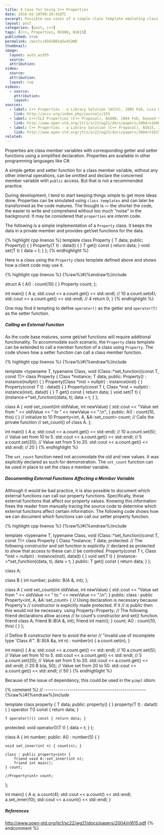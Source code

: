 ```yaml
---
title: A Case for Using C++ Properties
date: 2016-02-10T08:39:41UTC
excerpt: Possible use cases of a simple class template emulating class properties.
layout: post
categories: [post, c++]
tags: [C++, Properties, N1600, N1615]
published: true
permalink: /posts/8562B81q5w3G3WD
thumbnail:
image:
  layout: auto_width
  source: 
  attribution: 
video:
  source: 
  attribution: 
  layout: top
videos:
  - source: 
    attribution: 
    layout: 
sources:
  - label: C++ Properties - a Library Solution (ACCU), 2005 Feb, Lois Goldthwaite
    link: http://accu.org/index.php/journals/255
  - label: C++/CLI Properties (C++ Proposal), N1600, 2004 Feb, Daveed Vandevoorde, Edison Design Group
    link: http://www.open-std.org/jtc1/sc22/wg21/docs/papers/2004/n1600.html
  - label: C++ Properties - a Library Solution (C++ Proposal), N1615, 2004 Apr, Lois Goldthwaite
    link: http://www.open-std.org/jtc1/sc22/wg21/docs/papers/2004/n1615.pdf
related:
---
```


Properties are class member variables with corresponding getter and setter functions using a simplified declaration.
Properties are available in other programming languages like C#.

A simple getter and setter function for a class member variable, without any other internal operations, can be omitted and declare the concerned member variable with `public` access.
But that is not a recommended practice.

During development, I tend to start keeping things simple to get more ideas done.
Properties can be simulated using `class templates` and can later be transformed as the code matures.
The thought is — the shorter the code, the easier to write and comprehend without too much "noise" in the background.
It may be considered that `properties` are _interim_ code.

The following is a simple implementation of a `Property` class.
It keeps the data in a private member and provides get/set functions for the data.

{% highlight cpp linenos %}
template <typename T>
class Property {
    T data;
public:
    Property() { }
    Property(T t) : data(t) { }
    T get() const { return data; }
    void set(T t) { data = t; }
};
{% endhighlight %}

Here is a class using the `Property` class template defined above and shows how a client code may use it.

{% highlight cpp linenos %}
{%raw%}#{%endraw%}include <iostream>

struct A {
    A() : count(10) { }
    Property<int> count;
};

int main() {
    A a;
    std::cout << a.count.get() << std::endl;              // 10
    a.count.set(4);
    std::cout << a.count.get() << std::endl;              // 4
    return 0;
}
{% endhighlight %}

One may find it tempting to define `operator()` as the getter and `operator(T)` as the setter function.

##### Calling an External Function

As the code base matures, some get/set functions will require additional functionality.
To accommodate such scenario, the `Property` class template can be extended to call a member function of a class using `Property`.
The code shows how a setter function can call a class member function.

{% highlight cpp linenos %}
{%raw%}#{%endraw%}include <iostream>

template <typename T,
          typename Class,
          void (Class::*set_function)(const T, const T)>
class Property {
    Class *instance;
    T data;
public:
    Property() : instance(nullptr) { }
    Property(Class *inst = nullptr) : instance(inst) { }
    Property(const T t) : data(t) { }
    Property(const T t, Class *inst = nullptr) : instance(inst), data(t) { }
    T get() const { return data; }
    void set(T t) {
        (instance->*set_function)(data, t);
        data = t; 
    }
};

class A {
    void set_count(int oldValue, int newValue) {
        std::cout << "Value set from " << oldValue << " to " << newValue << ".\n";
    }
public:
    A() : count(10, this) { }                       // initialize to 10
    Property<int, A, &A::set_count> count;          // Calls the private function
                                                    // set_count() of class A.
};

int main()
{
    A a;
    std::cout << a.count.get() << std::endl;          // 10
    a.count.set(5);                                   // Value set from 10 to 5.
    std::cout << a.count.get() << std::endl;          // 5
    a.count.set(20);                                  // Value set from 5 to 20.
    std::cout << a.count.get() << std::endl;          // 20
}
{% endhighlight %}

The `set_count` function need not accomodate the old and new values.
It was explicitly declared as such for demonstration.
The `set_count` function can be used in place to set the class `A` member variable.

##### Documenting External Functions Affecting a Member Variable

Although it would be bad practice, it is also possible to document which external functions can call our property functions.
Specifically, those external functions that affect our property values.
Knowing this information frees the reader from manually tracing the source code to determine which external functions affect certain information.
The following code shows how we can document which functions can call our setter property function.

{% highlight cpp linenos %}
{%raw%}#{%endraw%}include <iostream>

template <typename T,
          typename Class,
          void (Class::*set_function)(const T, const T)>
class Property {
    Class *instance;
    T data;
protected:
    // The following constructor and set function is explicitly
    // declared as protected to show that access to these can
    // be controlled.
    Property(const T t, Class *inst = nullptr) :
        instance(inst),
        data(t)
    { }
    void set(T t) {
        (instance->*set_function)(data, t);
        data = t; 
    }
public:
    T get() const { return data; }
};

class A;

class B {
    int number;
public:
    B(A &, int);
};

class A {
    void set_count(int oldValue, int newValue) {
        std::cout << "Value set from " << oldValue << " to " << newValue << ".\n";
    }
public:
    class : public Property<int, A, &A::set_count> {
        // Using declaration is necessary because Property's
        // constructor is explicitly made protected. If it
        // is public then this would not be necessary.
        using Property::Property;
        // The following friend declarations allow access
        // to count's constructor and set() function.
        friend class A;
        friend B::B(A &, int);
        friend int main();
    } count;
    A() : count(10, this) { }
};

// Define B constructor here to avoid the error
// "invalid use of incomplete type 'Class A'".
B::B(A &a, int n) : number(n) {
    a.count.set(n);
}

int main()
{
    A a;
    std::cout << a.count.get() << std::endl;        // 10
    a.count.set(5);                                 // Value set from 10 to 5.
    std::cout << a.count.get() << std::endl;        // 5
    a.count.set(20);                                // Value set from 5 to 20.
    std::cout << a.count.get() << std::endl;        // 20
    B b(a, 50);                                     // Value set from 20 to 50.
    std::cout << a.count.get() << std::endl;        // 50
}
{% endhighlight %}

Because of the issue of dependency, this could be used in the `pimpl` idiom.



{% comment %}
// ----------------------------------------------------
{%raw%}#{%endraw%}include <iostream>

template <typename T>
class property {
    T data;
public:
    property() { }
    property(T t) : data(t) { }
    operator T() const { return data; }
    
    T operator()() const { return data; }
protected:
    void operator()(T t) { data = t; }
};

class A {
    int number;
public:
    A() : number(5) { }
    
    void set_inner(int n) { count(n); }
    
    class : public property<int> {
        friend void A::set_inner(int n);
        friend int main();
    } count;
    
    //Property<int> count;
};

int main()
{
  A a;
  a.count(4);
  std::cout << a.count() << std::endl;
  a.set_inner(10);
  std::cout << a.count() << std::endl;
}

##### References


http://www.open-std.org/jtc1/sc22/wg21/docs/papers/2004/n1615.pdf
{% endcomment %}
